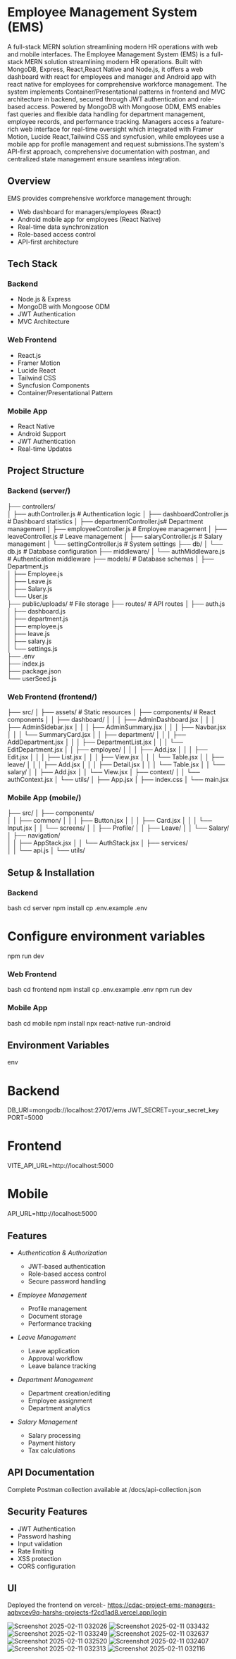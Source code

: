 # Employee Management System (EMS)

A full-stack MERN solution streamlining modern HR operations with web and mobile interfaces.
 The Employee Management System (EMS) is a full-stack MERN solution streamlining modern HR operations.
 Built with MongoDB, Express, React,React Native and Node.js, it offers a web dashboard with react for employees
 and manager and Android app with react native for employees for comprehensive workforce management. The
 system implements Container/Presentational patterns in frontend and MVC architecture in backend, secured through
 JWT authentication and role-based access. Powered by MongoDB with Mongoose ODM, EMS enables fast queries
 and flexible data handling for department management, employee records, and performance tracking. Managers
 access a feature-rich web interface for real-time oversight which integrated with Framer Motion, Lucide
 React,Tailwind CSS and syncfusion, while employees use a mobile app for profile management and request
 submissions.The system's API-first approach, comprehensive documentation with postman, and centralized state
 management ensure seamless integration.

## Overview

EMS provides comprehensive workforce management through:
- Web dashboard for managers/employees (React)
- Android mobile app for employees (React Native)
- Real-time data synchronization
- Role-based access control
- API-first architecture

## Tech Stack

### Backend
- Node.js & Express
- MongoDB with Mongoose ODM
- JWT Authentication
- MVC Architecture

### Web Frontend
- React.js
- Framer Motion
- Lucide React
- Tailwind CSS
- Syncfusion Components
- Container/Presentational Pattern

### Mobile App
- React Native
- Android Support
- JWT Authentication
- Real-time Updates

## Project Structure

### Backend (server/)

├── controllers/           
│   ├── authController.js      # Authentication logic
│   ├── dashboardController.js # Dashboard statistics
│   ├── departmentController.js# Department management
│   ├── employeeController.js  # Employee management
│   ├── leaveController.js     # Leave management
│   ├── salaryController.js    # Salary management
│   └── settingController.js   # System settings
├── db/
│   └── db.js             # Database configuration
├── middleware/
│   └── authMiddleware.js # Authentication middleware
├── models/               # Database schemas
│   ├── Department.js     
│   ├── Employee.js      
│   ├── Leave.js         
│   ├── Salary.js        
│   └── User.js          
├── public/uploads/      # File storage
├── routes/              # API routes
│   ├── auth.js         
│   ├── dashboard.js    
│   ├── department.js   
│   ├── employee.js     
│   ├── leave.js       
│   ├── salary.js      
│   └── settings.js    
├── .env               
├── index.js          
├── package.json     
└── userSeed.js     


### Web Frontend (frontend/)

├── src/
│   ├── assets/         # Static resources
│   ├── components/     # React components
│   │   ├── dashboard/
│   │   │   ├── AdminDashboard.jsx
│   │   │   ├── AdminSidebar.jsx
│   │   │   ├── AdminSummary.jsx
│   │   │   ├── Navbar.jsx
│   │   │   └── SummaryCard.jsx
│   │   ├── department/
│   │   │   ├── AddDepartment.jsx
│   │   │   ├── DepartmentList.jsx
│   │   │   └── EditDepartment.jsx
│   │   ├── employee/
│   │   │   ├── Add.jsx
│   │   │   ├── Edit.jsx
│   │   │   ├── List.jsx
│   │   │   ├── View.jsx
│   │   │   └── Table.jsx
│   │   ├── leave/
│   │   │   ├── Add.jsx
│   │   │   ├── Detail.jsx
│   │   │   └── Table.jsx
│   │   └── salary/
│   │       ├── Add.jsx
│   │       └── View.jsx
│   ├── context/
│   │   └── authContext.jsx
│   └── utils/
│       ├── App.jsx
│       ├── index.css
│       └── main.jsx


### Mobile App (mobile/)

├── src/
│   ├── components/    
│   │   ├── common/
│   │   │   ├── Button.jsx
│   │   │   ├── Card.jsx
│   │   │   └── Input.jsx
│   │   └── screens/
│   │       ├── Profile/
│   │       ├── Leave/
│   │       └── Salary/
│   ├── navigation/    
│   │   ├── AppStack.jsx
│   │   └── AuthStack.jsx
│   ├── services/     
│   │   └── api.js
│   └── utils/        


## Setup & Installation

### Backend
bash
cd server
npm install
cp .env.example .env
# Configure environment variables
npm run dev


### Web Frontend
bash
cd frontend
npm install
cp .env.example .env
npm run dev


### Mobile App
bash
cd mobile
npm install
npx react-native run-android


## Environment Variables

env
# Backend
DB_URI=mongodb://localhost:27017/ems
JWT_SECRET=your_secret_key
PORT=5000

# Frontend
VITE_API_URL=http://localhost:5000

# Mobile
API_URL=http://localhost:5000


## Features

- *Authentication & Authorization*
  - JWT-based authentication
  - Role-based access control
  - Secure password handling

- *Employee Management*
  - Profile management
  - Document storage
  - Performance tracking

- *Leave Management*
  - Leave application
  - Approval workflow
  - Leave balance tracking

- *Department Management*
  - Department creation/editing
  - Employee assignment
  - Department analytics

- *Salary Management*
  - Salary processing
  - Payment history
  - Tax calculations

## API Documentation

Complete Postman collection available at /docs/api-collection.json

## Security Features

- JWT Authentication
- Password hashing
- Input validation
- Rate limiting
- XSS protection
- CORS configuration

## UI

Deployed the frontend on vercel:- https://cdac-project-ems-managers-aqbvcev9q-harshs-projects-f2cd1ad8.vercel.app/login

![Screenshot 2025-02-11 032026](https://github.com/user-attachments/assets/de2d6aac-2326-4c07-8f00-860366b23d4d)
![Screenshot 2025-02-11 033432](https://github.com/user-attachments/assets/bf31f0b3-9e37-488b-92ac-4d626fd070ce)
![Screenshot 2025-02-11 033249](https://github.com/user-attachments/assets/37f3795e-956b-4933-ac35-86ae2117cceb)
![Screenshot 2025-02-11 032637](https://github.com/user-attachments/assets/37bf7358-a82b-44d2-9969-ed56abb19aab)
![Screenshot 2025-02-11 032520](https://github.com/user-attachments/assets/863d3055-dd5f-49c9-b220-738a8a12094a)
![Screenshot 2025-02-11 032407](https://github.com/user-attachments/assets/d3a76f81-f096-483d-91e6-efb2033309e7)
![Screenshot 2025-02-11 032313](https://github.com/user-attachments/assets/f8b3495a-ce33-4433-bedb-33e6566028f2)
![Screenshot 2025-02-11 032116](https://github.com/user-attachments/assets/e1a835df-70dc-4851-a4c8-276c2a9f1207)
